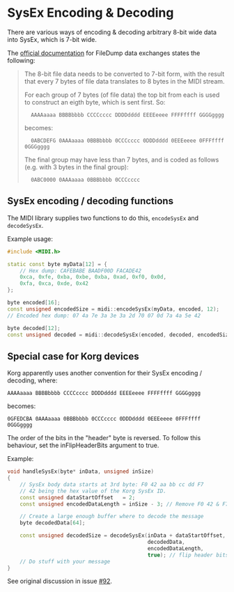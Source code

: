 # SysEx Encoding & Decoding

There are various ways of encoding & decoding arbitrary 8-bit wide data into
SysEx, which is 7-bit wide.

The [official documentation](http://www.somascape.org/midi/tech/spec.html#nusx_fd)
for FileDump data exchanges states the following:

  > The 8-bit file data needs to be converted to 7-bit form,
  > with the result that every 7 bytes of file data translates
  > to 8 bytes in the MIDI stream.
  >
  > For each group of 7 bytes (of file data) the top bit from each
  > is used to construct an eigth byte, which is sent first.
  > So:
  > ```
  >   AAAAaaaa BBBBbbbb CCCCcccc DDDDdddd EEEEeeee FFFFffff GGGGgggg
  > ```
  > becomes:
  > ```
  >   0ABCDEFG 0AAAaaaa 0BBBbbbb 0CCCcccc 0DDDdddd 0EEEeeee 0FFFffff 0GGGgggg
  > ```
  >
  > The final group may have less than 7 bytes, and is coded as follows
  > (e.g. with 3 bytes in the final group):
  > ```
  >   0ABC0000 0AAAaaaa 0BBBbbbb 0CCCcccc
  > ```

## SysEx encoding / decoding functions

The MIDI library supplies two functions to do this, `encodeSysEx` and `decodeSysEx`.

Example usage:
```c++
#include <MIDI.h>

static const byte myData[12] = {
    // Hex dump: CAFEBABE BAADF00D FACADE42
    0xca, 0xfe, 0xba, 0xbe, 0xba, 0xad, 0xf0, 0x0d,
    0xfa, 0xca, 0xde, 0x42
};

byte encoded[16];
const unsigned encodedSize = midi::encodeSysEx(myData, encoded, 12);
// Encoded hex dump: 07 4a 7e 3a 3e 3a 2d 70 07 0d 7a 4a 5e 42

byte decoded[12];
const unsigned decoded = midi::decodeSysEx(encoded, decoded, encodedSize);
```

## Special case for Korg devices

Korg apparently uses another convention for their SysEx encoding / decoding,
where:
```
AAAAaaaa BBBBbbbb CCCCcccc DDDDdddd EEEEeeee FFFFffff GGGGgggg
```
becomes:
```
0GFEDCBA 0AAAaaaa 0BBBbbbb 0CCCcccc 0DDDdddd 0EEEeeee 0FFFffff 0GGGgggg
```

The order of the bits in the "header" byte is reversed.
To follow this behaviour, set the inFlipHeaderBits argument to true.

Example:
```c++
void handleSysEx(byte* inData, unsigned inSize)
{
    // SysEx body data starts at 3rd byte: F0 42 aa bb cc dd F7
    // 42 being the hex value of the Korg SysEx ID.
    const unsigned dataStartOffset   = 2;
    const unsigned encodedDataLength = inSize - 3; // Remove F0 42 & F7

    // Create a large enough buffer where to decode the message
    byte decodedData[64];

    const unsigned decodedSize = decodeSysEx(inData + dataStartOffset,
                                             decodedData,
                                             encodedDataLength,
                                             true); // flip header bits
    // Do stuff with your message
}
```

See original discussion in issue [#92](FortySevenEffects/arduino_midi_library#92).
